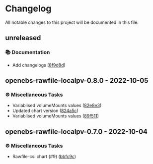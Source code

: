 # Changelog

All notable changes to this project will be documented in this file.

## unreleased

### <!-- 3 -->📚 Documentation

- Add changelogs ([8f9d8d](https://github.com/graphops/launchpad-charts/commit/8f9d8d3fd2d83bea0f401cb853e522c3d5cf1792))

## openebs-rawfile-localpv-0.8.0 - 2022-10-05

### <!-- 7 -->⚙️ Miscellaneous Tasks

- Variablised volumeMounts values ([82e8e3](https://github.com/graphops/launchpad-charts/commit/82e8e3f175852da53f9be1ac1d20e169165105ee))
- Updated chart version ([824a5c](https://github.com/graphops/launchpad-charts/commit/824a5c11b6b896d674455f44ad367a4ca01a2f21))
- Variablised volumeMounts values ([89f511](https://github.com/graphops/launchpad-charts/commit/89f5115f0eaf5d565b9025c686a3d40a185b10e9))

## openebs-rawfile-localpv-0.7.0 - 2022-10-04

### <!-- 7 -->⚙️ Miscellaneous Tasks

- Rawfile-csi chart (#9) ([bbfc9c](https://github.com/graphops/launchpad-charts/commit/bbfc9cd89bd66304b3690a1c89639637b12d85de))


